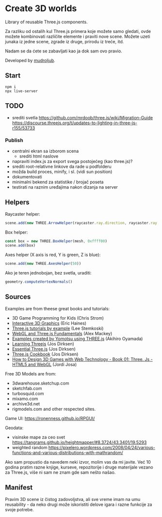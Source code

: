 # Create 3D worlds

Library of reusable Three.js components.

Za razliku od ostalih kul Three.js primera koje možete samo gledati, ovde možete kombinovati različite elemente i praviti nove scene. Možete uzeti junaka iz jedne scene, zgrade iz druge, prirodu iz treće, itd.

Nadam se da ćete se zabavljati kao ja dok sam ovo pravio.

Developed by [mudroljub](https://twitter.com/mudroljub).

## Start

```
npm i
npx live-server
```

## TODO

- srediti svetla
  https://github.com/mrdoob/three.js/wiki/Migration-Guide
  https://discourse.threejs.org/t/updates-to-lighting-in-three-js-r155/53733

### Publish
- centralni ekran sa izborom scena 
  - srediti html naslove
- napraviti index.js za export svega postojećeg (kao three.js)?
- srediti root-relativne linkove da rade u podfolderu
- možda build proces, minify, i sl. (vidi sun position)
- dokumentovati
- minimalni bekend za statistike / brojač poseta
- testirati na raznim uređajima nakon dizanja na server

## Helpers

Raycaster helper:

```js
scene.add(new THREE.ArrowHelper(raycaster.ray.direction, raycaster.ray.origin, 300))
```

Box helper:

```js
const box = new THREE.BoxHelper(mesh, 0xffff00)
scene.add(box)
```

Axes helper (X axis is red, Y is green, Z is blue):

```js
scene.add(new THREE.AxesHelper(50))
```

Ako je teren jednobojan, bez svetla, uraditi:

```js
geometry.computeVertexNormals()
```

## Sources

Examples are from theese great books and tutorials:

* 3D Game Programming for Kids (Chris Strom)
* [Interactive 3D Graphics](https://in.udacity.com/course/interactive-3d-graphics--cs291/) (Eric Haines)
* [Three.js tutorials by example](http://stemkoski.github.io/Three.js/) (Lee Stemkoski)
* [WebGL and Three.js Fundamentals](https://github.com/alexmackey/threeJsBasicExamples) (Alex Mackey)
* [Examples created by Yomotsu using THREE.js](http://yomotsu.github.io/threejs-examples/) (Akihiro Oyamada)
* [Learning Threejs](https://github.com/josdirksen/learning-threejs) (Jos Dirksen)
* [Essential Three.js](https://github.com/josdirksen/essential-threejs) (Jos Dirksen)
* [Three.js Cookbook](https://github.com/josdirksen/threejs-cookbook) (Jos Dirksen)
* [How to Design 3D Games with Web Technology - Book 01: Three. Js - HTML5 and WebGL](https://thefiveplanets.org/b01/) (Jordi Josa)

Free 3D Models are from: 
- 3dwarehouse.sketchup.com
- sketchfab.com
- turbosquid.com 
- mixamo.com
- archive3d.net
- rigmodels.com
and other respected sites.

Game UI: https://ronenness.github.io/RPGUI/

Geodata:
- visinske mape za ceo svet https://tangrams.github.io/heightmapper/#8.3724/43.3401/19.5293
- weighted random https://pixelero.wordpress.com/2008/04/24/various-functions-and-various-distributions-with-mathrandom/

Ako sam propustio da navedem neki izvor, molim vas da mi javite. Već 10 godina pratim razne knjige, kurseve, repozitorije i druge materijale vezano za Three.js, više ni sam ne znam gde sam nešto našao.

## Manifest

Pravim 3D scene iz čistog zadovoljstva, ali sve vreme imam na umu reusability - da neko drugi može iskoristiti delove igara i razne funkcije za svoje potrebe.
